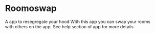 # Roomoswap
 A app to resegregate your hood
 With this app you can swap your rooms with others on the app.
See help section of app for more details
